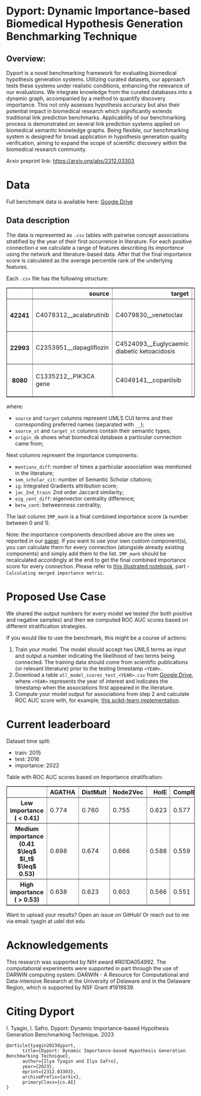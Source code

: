 # Dyport: Dynamic Importance-based Biomedical Hypothesis Generation Benchmarking Technique

## Overview:
Dyport is a novel benchmarking framework for evaluating biomedical hypothesis generation systems. Utilizing curated datasets, our approach tests these systems under realistic conditions, enhancing the relevance of our evaluations. We integrate knowledge from the curated databases into a dynamic graph, accompanied by a method to quantify discovery importance. This not only assesses hypothesis accuracy but also their potential impact in biomedical research which significantly extends traditional link prediction benchmarks. Applicability of our benchmarking process is demonstrated on several link prediction systems applied on biomedical semantic knowledge graphs. Being flexible, our benchmarking system is designed for broad application in hypothesis generation quality verification, aiming to expand the scope of scientific discovery within the biomedical research community.

Arxiv preprint link: https://arxiv.org/abs/2312.03303 

# Data
Full benchmark data is available here: [Google Drive](https://drive.google.com/drive/folders/1tngJ2BU5MmIyHCoyyIkPLLCUEb-WHjI1)

## Data description

The data is represented as `.csv` tables with pairwise concept associations stratified by the year of their first occurrence in literature.
For each positive connection $e$ we calculate a range of features describing its _importance_ using the network and literature-based data.
After that the final importance score is calculated as the average percentile rank of the underlying features.

Each `.csv` file has the following structure:
<table border="1" class="dataframe">
  <thead>
    <tr style="text-align: right;">
      <th></th>
      <th>source</th>
      <th>target</th>
      <th>source_st</th>
      <th>target_st</th>
      <th>origin_db</th>
      <th>mentions_diff</th>
      <th>sem_scholar_cit</th>
      <th>ig</th>
      <th>jac_2nd_train</th>
      <th>eig_cent_diff</th>
      <th>betw_cent</th>
      <th>IMP_manh</th>
    </tr>
  </thead>
  <tbody>
    <tr>
      <th>42241</th>
      <td>C4078312__acalabrutinib</td>
      <td>C4079830__venetoclax</td>
      <td>Pharmacologic Substance; Organic Chemical</td>
      <td>Pharmacologic Substance; Organic Chemical</td>
      <td>rxnav</td>
      <td>62</td>
      <td>975.0</td>
      <td>0.074084</td>
      <td>0.077561</td>
      <td>0.000203</td>
      <td>0.000019</td>
      <td>0.956588</td>
    </tr>
    <tr>
      <th>22993</th>
      <td>C2353951__dapagliflozin</td>
      <td>C4524093__Euglycaemic diabetic ketoacidosis</td>
      <td>Pharmacologic Substance; Organic Chemical</td>
      <td>Disease or Syndrome</td>
      <td>drugcentral</td>
      <td>30</td>
      <td>427.0</td>
      <td>0.103463</td>
      <td>0.041605</td>
      <td>0.000261</td>
      <td>0.000050</td>
      <td>0.965584</td>
    </tr>
    <tr>
      <th>8080</th>
      <td>C1335212__PIK3CA gene</td>
      <td>C4049141__copanlisib</td>
      <td>Gene or Genome</td>
      <td>Pharmacologic Substance; Organic Chemical</td>
      <td>drugcentral; kegg</td>
      <td>17</td>
      <td>1066.0</td>
      <td>0.067049</td>
      <td>0.025928</td>
      <td>0.000923</td>
      <td>0.000018</td>
      <td>0.974659</td>
    </tr>
  </tbody>
</table>

where:
- `source` and `target` columns represent UMLS CUI terms and their corresponding preferred names (separated with `__`);
- `source_st` and `target_st` columns contain their semantic types;
- `origin_db` shows what biomedical database a particular connection came from;

Next columns represent the importance components:
- `mentions_diff`: number of times a particular association was mentioned in the literature;
- `sem_scholar_cit`: number of Semantic Scholar citations;
- `ig`: Integrated Gradients attribution score;
- `jac_2nd_train`: 2nd order Jaccard similarity;
- `eig_cent_diff`: eigenvector centrality difference;
- `betw_cent`: betweenness centrality;

The last column `IMP_manh` is a final combined importance score (a number between 0 and 1).

Note: the importance components described above are the ones we reported in our [paper](https://arxiv.org/abs/2312.03303). If you want to use your own custom component(s), you can calculate them for every connection (alongside already existing components) and simply add them to the list. `IMP_manh` should be recalculated accordingly at the end to get the final combined importance score for every connection. Please refer to [this illustrated notebook](https://github.com/IlyaTyagin/Dyport/blob/main/04_models_evaluation_code/e09_imp_vs_perf.ipynb), part - `Calculating merged importance metric`.

# Proposed Use Case

We shared the output numbers for every model we tested (for both positive and negative samples) and then we computed ROC AUC scores based on different stratification strategies. 

If you would like to use the benchmark, this might be a course of actions:
1. Train your model. The model should accept two UMLS terms as input and output a number indicating the likelihood of two terms being connected. The training data should come from scientific publications (or relevant literature)  prior to the testing timestamp `<YEAR>`.
2. Download a table `all_model_scores_test_<YEAR>.csv` from [Google Drive](https://drive.google.com/drive/folders/1tngJ2BU5MmIyHCoyyIkPLLCUEb-WHjI1), where `<YEAR>` represents the year of interest and indicates the timestamp when the associations first appeared in the literature.
3. Compute your model output for associations from step 2 and calculate ROC AUC score with, for example, [this scikit-learn implementation](https://scikit-learn.org/stable/modules/generated/sklearn.metrics.roc_auc_score.html).

# Current leaderboard 
Dataset time split:
- train: 2015
- test: 2016
- importance: 2022

Table with ROC AUC scores based on Importance stratification: 

<table border="1" class="dataframe">
  <thead>
    <tr style="text-align: right;">
      <th></th>
      <th>AGATHA</th>
      <th>DistMult</th>
      <th>Node2Vec</th>
      <th>HolE</th>
      <th>ComplEx</th>
      <th>TransE</th>
    </tr>
  </thead>
  <tbody>
    <tr>
      <th>Low importance ( < 0.41)</th>
      <td>0.774</td>
      <td>0.760</td>
      <td>0.755</td>
      <td>0.623</td>
      <td>0.577</td>
      <td>0.555</td>
    </tr>
    <tr>
      <th>Medium importance (0.41 $\leq$ $I_t$ $\leq$ 0.53)</th>
      <td>0.698</td>
      <td>0.674</td>
      <td>0.666</td>
      <td>0.588</td>
      <td>0.559</td>
      <td>0.541</td>
    </tr>
    <tr>
      <th>High importance ( > 0.53)</th>
      <td>0.638</td>
      <td>0.623</td>
      <td>0.603</td>
      <td>0.566</td>
      <td>0.551</td>
      <td>0.533</td>
    </tr>
  </tbody>
</table>

Want to upload your results? Open an issue on GitHub! Or reach out to me via email: tyagin at udel dot edu

# Acknowledgements

This research was supported by NIH award #R01DA054992. The computational experiments were supported in part through the use of DARWIN computing system: DARWIN - A Resource for Computational and Data-intensive Research at the University of Delaware and in the Delaware Region, which is supported by NSF Grant #1919839.

# Citing Dyport

I. Tyagin, I. Safro. Dyport: Dynamic Importance-based Hypothesis Generation Benchmarking Technique. 2023

```
@article{tyagin2023dyport,
      title={Dyport: Dynamic Importance-based Hypothesis Generation Benchmarking Technique}, 
      author={Ilya Tyagin and Ilya Safro},
      year={2023},
      eprint={2312.03303},
      archivePrefix={arXiv},
      primaryClass={cs.AI}
}
```
